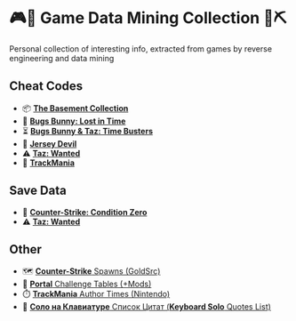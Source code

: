 # 🎮🦖 Game Data Mining Collection 💎⛏️

Personal collection of interesting info, extracted from games by reverse engineering and data mining

## Cheat Codes
- 📦 [**The Basement Collection**](The%20Basement%20Collection/Cheat%20Codes.md)
- 🥕 [**Bugs Bunny: Lost in Time**](Bugs%20Bunny%20Lost%20in%20Time/Cheat%20Codes.md)
- ⏳ [**Bugs Bunny & Taz: Time Busters**](Bugs%20Bunny%20%26%20Taz%20Time%20Busters/Cheat%20Codes.md)
- 🦇 [**Jersey Devil**](Jersey%20Devil/Cheat%20Codes.md)
- ⚠️ [**Taz: Wanted**](Taz%20Wanted/Cheat%20Codes.md)
- 🏁 [**TrackMania**](TrackMania/Cheat%20Codes.md)

## Save Data
- 🔫 [**Counter-Strike: Condition Zero**](Counter-Strike%20Condition%20Zero/Save)
- ⚠️ [**Taz: Wanted**](Taz%20Wanted/Save)

## Other
- 🗺️ [**Counter-Strike** Spawns (GoldSrc)](Counter-Strike%20Condition%20Zero/Map%20Spawns.md)
- 🍰 [**Portal** Challenge Tables (+Mods)](Portal/Challenges.md)
- ⏱️ [**TrackMania** Author Times (Nintendo)](TrackMania/Author%20Times%20Nintendo.md)
- 🎹 [**Соло на Клавиатуре** Список Цитат (**Keyboard Solo** Quotes List)](Keyboard%20Solo/ReadMe.md)
